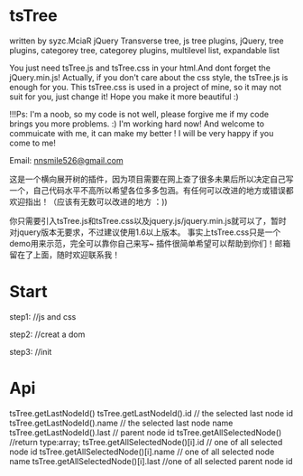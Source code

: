 # tsTree
written by syzc.MciaR
jQuery Transverse tree, js tree plugins, jQuery, tree plugins, categorey tree, categorey plugins, multilevel list, expandable list

You just need tsTree.js and tsTree.css in your html.And dont forget the jQuery.min.js!
Actually, if you don't care about the css style, the tsTree.js is enough for you.
This tsTree.css is used in a project of mine, so it may not suit for you, just change it! Hope you make it more beautiful :)

!!!Ps: I'm a noob, so my code is not well, please forgive me if my code brings you more problems.  :) I'm working hard now!
And welcome to commuicate with me, it can make my better !
I will be very happy if you come to me!

Email: nnsmile526@gmail.com

这是一个横向展开树的插件，因为项目需要在网上查了很多未果后所以决定自己写一个，自己代码水平不高所以希望各位多多包涵。有任何可以改进的地方或错误都欢迎指出！（应该有无数可以改进的地方 ：))

你只需要引入tsTree.js和tsTree.css以及jquery.js/jquery.min.js就可以了，暂时对jquery版本无要求，不过建议使用1.6以上版本。
事实上tsTree.css只是一个demo用来示范，完全可以靠你自己来写~
插件很简单希望可以帮助到你们！邮箱留在了上面，随时欢迎联系我！

# Start
step1:
//js and css
  <link rel="stylesheet" type="text/css" href="tsTree.css">
	<script type="text/javascript" src="jquery-3.2.0.min.js"></script>
	<script type="text/javascript" src="tsTree.js"></script>
  
step2:
//creat a dom 
  <div id="categorey"></div>

step3:
//init
  <script type="text/javascript">
    var data = [{"id":5,"last":0,"name":"A-1"},{"id":6,"last":0,"name":"A-2"},{"id":7,"last":0,"name":"A-3"}]; //data 
    var tsTree = $.fn.tsTree.init($('#categorey'),data);
  </script>
  

# Api
  tsTree.getLastNodeId()
    tsTree.getLastNodeId().id // the selected last node id
    tsTree.getLastNodeId().name // the selected last node name
    tsTree.getLastNodeId().last // parent node id
  tsTree.getAllSelectedNode()
    //return type:array;
    tsTree.getAllSelectedNode()[i].id // one of all selected node id
    tsTree.getAllSelectedNode()[i].name // one of all selected node name
    tsTree.getAllSelectedNode()[i].last //one of all selected parent node id
    

